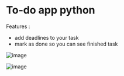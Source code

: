 # To-do app python 

Features :
- add deadlines to your task
- mark as done so you can see finished task


![image](https://github.com/putuangga-k/to-do-app/assets/113707064/8ed00bdf-086d-4c54-b973-5542f746a839)

![image](https://github.com/putuangga-k/to-do-app/assets/113707064/82c0d681-8562-455f-8018-5e93bb7a36b9)
